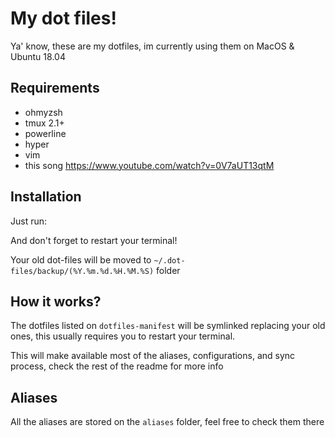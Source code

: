 # My dot files!

Ya' know, these are my dotfiles, im currently using them on MacOS & Ubuntu 18.04

## Requirements

- ohmyzsh
- tmux 2.1+
- powerline
- hyper
- vim
- this song https://www.youtube.com/watch?v=0V7aUT13qtM

## Installation
Just run:


And don't forget to restart your terminal!

Your old dot-files will be moved to `~/.dot-files/backup/(%Y.%m.%d.%H.%M.%S)` folder

## How it works?
The dotfiles listed on `dotfiles-manifest` will be symlinked replacing your old ones, this usually requires you to restart your terminal.

This will make available most of the aliases, configurations, and sync process, check the rest of the readme for more info

## Aliases

All the aliases are stored on the `aliases` folder, feel free to check them there
 
